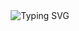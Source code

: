 
<div align="center">
  <img src="https://readme-typing-svg.herokuapp.com?font=Fira+Code&size=28&duration=3000&pause=1000&color=FF6B6B&center=true&vCenter=true&width=700&lines=Daily+CSES+Problem+Solving+%F0%9F%94%A5;Competitive+Programming+Journey+%F0%9F%9A%80;Building+Problem+Solving+Skills+%F0%9F%A7%A0" alt="Typing SVG" />
</div>

